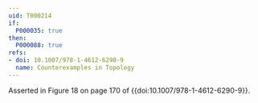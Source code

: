 ```yaml
---
uid: T000214
if:
  P000035: true
then:
  P000088: true
refs:
- doi: 10.1007/978-1-4612-6290-9
  name: Counterexamples in Topology
---
```


Asserted in Figure 18 on page 170 of {{doi:10.1007/978-1-4612-6290-9}}.
